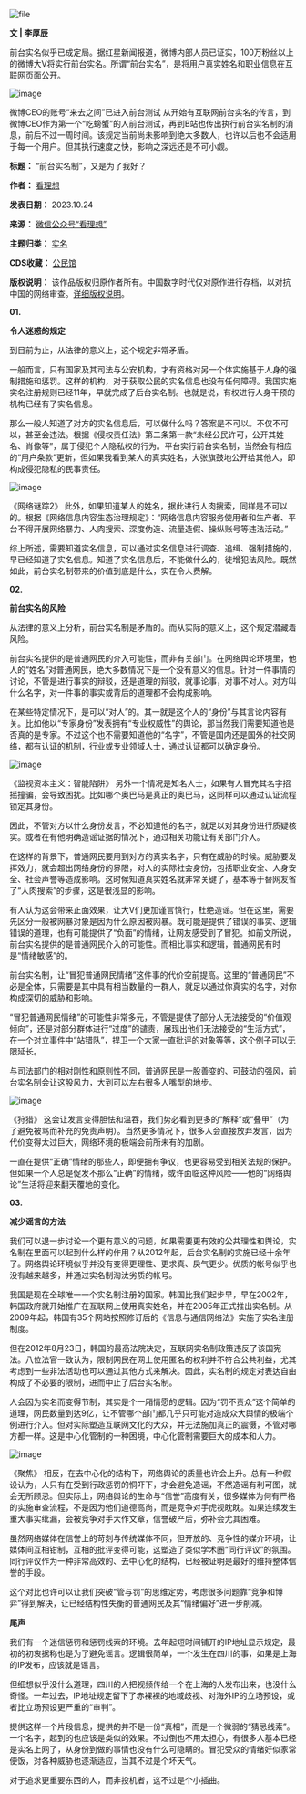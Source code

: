 ![file](https://chinadigitaltimes.net/chinese/files/2023/10/image-1698141533832.png)


**文 | 李厚辰** 


前台实名似乎已成定局。据红星新闻报道，微博内部人员已证实，100万粉丝以上的微博大V将实行前台实名。所谓“前台实名”，是将用户真实姓名和职业信息在互联网页面公开。


![image](https://chinadigitaltimes.net/chinese/files/2023/10/post-701398-653798df4204d.)  

微博CEO的账号“来去之间”已进入前台测试
从开始有互联网前台实名的传言，到微博CEO作为第一个“吃螃蟹”的人前台测试，再到B站也传出执行前台实名制的消息，前后不过一周时间。该规定当前尚未影响到绝大多数人，也许以后也不会适用于每一个用户。但其执行速度之快，影响之深远还是不可小觑。




**标题：** “前台实名制”，又是为了我好？  

**作者：** [看理想](https://chinadigitaltimes.net/space/看理想)  

**发表日期：** 2023.10.24  

**来源：** [微信公众号“看理想”](https://mp.weixin.qq.com/s/lWcbMzToURqXcB8d0Y3qZg)  

**主题归类：** [实名](https://chinadigitaltimes.net/space/实名制)  

**CDS收藏：** [公民馆](https://chinadigitaltimes.net/space/%E5%85%AC%E6%B0%91%E9%A6%86)  

**版权说明：** 该作品版权归原作者所有。中国数字时代仅对原作进行存档，以对抗中国的网络审查。[详细版权说明](https://chinadigitaltimes.net/chinese/copyright)。


**01.** 


**令人迷惑的规定** 


到目前为止，从法律的意义上，这个规定非常矛盾。


一般而言，只有国家及其司法与公安机构，才有资格对另一个体实施基于人身的强制措施和惩罚。这样的机构，对于获取公民的实名信息也没有任何障碍。我国实施实名注册规则已经11年，早就完成了后台实名制。也就是说，有权进行人身干预的机构已经有了实名信息。


那么一般人知道了对方的实名信息后，可以做什么吗？答案是不可以。不仅不可以，甚至会违法。根据《侵权责任法》第二条第一款“未经公民许可，公开其姓名、肖像等”，属于侵犯个人隐私权的行为。平台实行前台实名制，当然会有相应的“用户条款”更新，但如果我看到某人的真实姓名，大张旗鼓地公开给其他人，即构成侵犯隐私的民事责任。


![image](https://chinadigitaltimes.net/chinese/files/2023/10/post-701398-653798df4ab3c.)  

《网络谜踪2》
此外，如果知道某人的姓名，据此进行人肉搜索，同样是不可以的。根据《网络信息内容生态治理规定》：“网络信息内容服务使用者和生产者、平台不得开展网络暴力、人肉搜索、深度伪造、流量造假、操纵账号等违法活动。”


综上所述，需要知道实名信息，可以通过实名信息进行调查、追缉、强制措施的，早已经知道了实名信息。知道了实名信息后，不能做什么的，徒增犯法风险。既然如此，前台实名制带来的价值到底是什么，实在令人费解。


**02.** 


**前台实名的风险** 


从法律的意义上分析，前台实名制是矛盾的。而从实际的意义上，这个规定潜藏着风险。


前台实名提供的是普通网民的介入可能性，而非有关部门。在网络舆论环境里，他人的“姓名”对普通网民，绝大多数情况下是一个没有意义的信息。针对一件事情的讨论，不管是进行事实的辩驳，还是道理的辩驳，就事论事，对事不对人。对方叫什么名字，对一件事的事实或背后的道理都不会构成影响。


在某些特定情况下，是可以“对人”的。其一就是这个人的“身份”与其言论内容有关。比如他以“专家身份”发表拥有“专业权威性”的舆论，那当然我们需要知道他是否真的是专家。不过这个也不需要知道他的“名字”，不管是国内还是国外的社交网络，都有认证的机制，行业或专业领域人士，通过认证都可以确定身份。


![image](https://chinadigitaltimes.net/chinese/files/2023/10/post-701398-653798df51bb8.)  

《监视资本主义：智能陷阱》
另外一个情况是知名人士，如果有人冒充其名字招摇撞骗，会导致困扰。比如哪个奥巴马是真正的奥巴马，这同样可以通过认证流程锁定其身份。


因此，不管对方以什么身份发言，不必知道他的名字，就足以对其身份进行质疑核实。或者在有他明确造谣证据的情况下，通过相关功能让有关部门介入。


在这样的背景下，普通网民要用到对方的真实名字，只有在威胁的时候。威胁要发挥效力，就会超出网络身份的界限，对人的实际社会身份，包括职业安全、人身安全、社会声誉等造成影响。这时候知道真实姓名就非常关键了，基本等于替网友省了“人肉搜索”的步骤，这是很浅显的影响。


有人认为这会带来正面效果，让大V们更加谨言慎行，杜绝造谣。但在这里，需要先区分一般被网暴对象是因为什么原因被网暴。既可能是提供了错误的事实、逻辑错误的道理，也有可能提供了“负面”的情绪，让网友感受到了冒犯。如前文所说，前台实名提供的是普通网民介入的可能性。而相比事实和逻辑，普通网民有时是“情绪敏感”的。


前台实名制，让“冒犯普通网民情绪”这件事的代价空前提高。这里的“普通网民”不必是全体，只需要是其中具有相当数量的一群人，就足以通过你真实的名字，对你构成深切的威胁和影响。


“冒犯普通网民情绪”的可能性非常多元，不管是提供了部分人无法接受的“价值观倾向”，还是对部分群体进行“过度”的谴责，展现出他们无法接受的“生活方式”，在一个对立事件中“站错队”，捍卫一个大家一直批评的对象等等，这个例子可以无限延长。


与司法部门的相对刚性和原则性不同，普通网民是一股善变的、可鼓动的强风，前台实名制会让这股风力，大到可以左右很多人嘴型的地步。


![image](https://chinadigitaltimes.net/chinese/files/2023/10/post-701398-653798df58f7a.)  

《狩猎》
这会让发言变得胆怯和温吞，我们势必看到更多的“解释”或“叠甲”（为了避免被骂而补充的免责声明）。当然更多情况下，很多人会直接放弃发言，因为代价变得太过巨大，网络环境的极端会前所未有的加剧。


一直在提供“正确”情绪的那些人，即便拥有争议，也更容易受到相关法规的保护。但如果一个人总是促发不那么“正确”的情绪，或许面临这种风险——他的“网络舆论”生活将迎来翻天覆地的变化。


**03.** 


**减少谣言的方法** 


我们可以退一步讨论一个更有意义的问题，如果需要更有效的公共理性和舆论，实名制在里面可以起到什么样的作用？从2012年起，后台实名制的实施已经十余年了。网络舆论环境似乎并没有变得更理性、更求真、戾气更少。优质的帐号似乎也没有越来越多，并通过实名制淘汰劣质的帐号。


我国是现在全球唯一一个实名制注册的国家。韩国比我们起步早，早在2002年，韩国政府就开始推广在互联网上使用真实姓名，并在2005年正式推出实名制。从2009年起，韩国有35个网站按照修订后的《信息与通信网络法》实施了实名注册制度。


但在2012年8月23日，韩国的最高法院决定，互联网实名制政策违反了该国宪法。八位法官一致认为，限制网民在网上使用匿名的权利并不符合公共利益，尤其考虑到一些非法活动也可以通过其他方式来解决。因此，实名制的规定对表达自由构成了不必要的限制，进而中止了后台实名制。


人会因为实名而变得节制，其实是个一厢情愿的逻辑。因为“罚不责众”这个简单的道理，网民数量到达9亿，让不管哪个部门都几乎只可能对造成众大舆情的极端个例进行介入。但对实际塑造互联网文化的大众，并无法施加真正的震慑，不管对哪方都一样。这是中心化管制的一种困境，中心化管制需要巨大的成本和人力。


![image](https://chinadigitaltimes.net/chinese/files/2023/10/post-701398-653798df6165d.)  

 《聚焦》
相反，在去中心化的结构下，网络舆论的质量也许会上升。总有一种假设认为，人只有在受到行政惩罚的恫吓下，才会避免造谣，不然造谣有利可图，就会无所顾忌。但实际上，网络舆论的生命与“信誉”高度有关，很多媒体为何有严格的实施审查流程，不是因为他们道德高尚，而是竞争对手虎视眈眈。如果连续发生重大事实纰漏，会被竞争对手大作文章，信誉破产后，弥补会尤其困难。


虽然网络媒体在信誉上的苛刻与传统媒体不同，但开放的、竞争性的媒介环境，让媒体间互相钳制，互相的批评变得可能，这塑造了类似学术圈“同行评议”的氛围。同行评议作为一种非常高效的、去中心化的结构，已经被证明是最好的维持整体信誉的手段。


这个对比也许可以让我们突破“管与罚”的思维定势，考虑很多问题靠“竞争和博弈”得到解决，让已经结构性失衡的普通网民及其“情绪偏好”进一步削减。


**尾声** 


我们有一个迷信惩罚和惩罚线索的环境。去年起短时间铺开的IP地址显示规定，最初的初衷据称也是为了避免谣言。逻辑很简单，一个发生在四川的事，如果是上海的IP发布，应该就是谣言。


但细想似乎没什么道理，四川的人把视频传给一个在上海的人发布出来，也没什么奇怪。一年过去，IP地址规定留下了赤裸裸的地域歧视、对海外IP的立场预设，或者比立场预设更严重的“审判”。


提供这样一个片段信息，提供的并不是一份“真相”，而是一个微弱的“猜忌线索”。一个名字，起到的也应该是类似的效果。不过倒也不用太担心，有很多人基本已经是实名上网了，从身份到做的事情也没有什么可隐瞒的。冒犯受众的情绪好似家常便饭，对各种威胁也逐渐适应，当其不过是个坏天气。


对于追求更重要东西的人，而非投机者，这不过是个小插曲。











